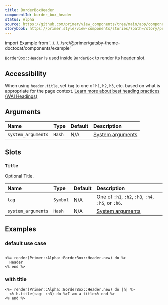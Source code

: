 ```yaml
---
title: BorderBoxHeader
componentId: border_box_header
status: Alpha
source: https://github.com/primer/view_components/tree/main/app/components/primer/alpha/border_box/header.rb
storybook: https://primer.style/view-components/stories/?path=/story/primer-alpha-border-box-header
---
```


import Example from '../../../src/@primer/gatsby-theme-doctocat/components/example'

<!-- Warning: AUTO-GENERATED file, do not edit. Add code comments to your Ruby instead <3 -->

`BorderBox::Header` is used inside `BorderBox` to render its header slot.

## Accessibility

When using `header.title`, set `tag` to one of `h1`, `h2`, `h3`, etc. based on what is appropriate for the page context. [Learn more about best heading practices (WAI Headings)](https://www.w3.org/WAI/tutorials/page-structure/headings/)

## Arguments

| Name | Type | Default | Description |
| :- | :- | :- | :- |
| `system_arguments` | `Hash` | N/A | [System arguments](/system-arguments) |

## Slots

### `Title`

Optional Title.

| Name | Type | Default | Description |
| :- | :- | :- | :- |
| `tag` | `Symbol` | N/A | One of `:h1`, `:h2`, `:h3`, `:h4`, `:h5`, or `:h6`. |
| `system_arguments` | `Hash` | N/A | [System arguments](/system-arguments) |

## Examples

### default use case

<Example src="<div data-view-component='true' class='Box-header'>      Header</div>" />

```erb

<%= render(Primer::Alpha::BorderBox::Header.new) do %>
  Header
<% end %>
```

### with title

<Example src="<div data-view-component='true' class='Box-header'>  <h3 data-view-component='true' class='Box-title'>I am a title</h3>  </div>" />

```erb
<%= render(Primer::Alpha::BorderBox::Header.new) do |h| %>
  <% h.title(tag: :h3) do %>I am a title<% end %>
<% end %>
```
